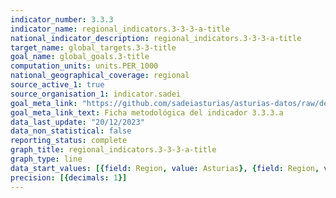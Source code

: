 ```yaml
---
indicator_number: 3.3.3
indicator_name: regional_indicators.3-3-3-a-title
national_indicator_description: regional_indicators.3-3-3-a-title
target_name: global_targets.3-3-title
goal_name: global_goals.3-title
computation_units: units.PER_1000
national_geographical_coverage: regional
source_active_1: true
source_organisation_1: indicator.sadei
goal_meta_link: "https://github.com/sadeiasturias/asturias-datos/raw/develop/descargas/metodologia/3.3.3.a.pdf"
goal_meta_link_text: Ficha metodológica del indicador 3.3.3.a
data_last_update: "20/12/2023"
data_non_statistical: false
reporting_status: complete
graph_title: regional_indicators.3-3-3-a-title
graph_type: line
data_start_values: [{field: Region, value: Asturias}, {field: Region, value: España}]
precision: [{decimals: 1}]
---
```

